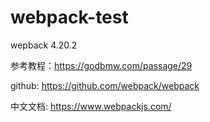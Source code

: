 # webpack-test
wepback 4.20.2

参考教程：https://godbmw.com/passage/29

github: https://github.com/webpack/webpack

中文文档: https://www.webpackjs.com/
